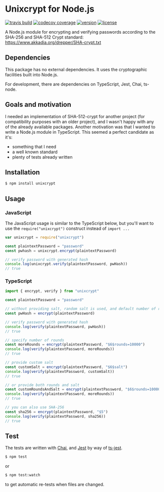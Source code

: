 # Unixcrypt for Node.js

[![travis build](https://img.shields.io/travis/markusberg/unixcrypt.svg)](https://travis-ci.org/markusberg/unixcrypt)
[![codecov coverage](https://img.shields.io/codecov/c/github/markusberg/unixcrypt/master.svg)](https://codecov.io/github/markusberg/unixcrypt)
[![version](https://img.shields.io/npm/v/unixcrypt.svg)](https://codecov.io/github/markusberg/unixcrypt)
[![license](https://img.shields.io/github/license/markusberg/unixcrypt.svg)](https://www.apache.org/licenses/LICENSE-2.0)

A Node.js module for encrypting and verifying passwords according to the SHA-256 and SHA-512 Crypt standard:
https://www.akkadia.org/drepper/SHA-crypt.txt

## Dependencies

This package has no external dependencies. It uses the cryptographic facilities built into Node.js.

For development, there are dependencies on TypeScript, Jest, Chai, ts-node.

## Goals and motivation

I needed an implementation of SHA-512-crypt for another project (for compatibility purposes with an older project), and I wasn't happy with any of the already available packages. Another motivation was that I wanted to write a Node.js module in TypeScript. This seemed a perfect candidate as it's:

- something that I need
- a well known standard
- plenty of tests already written

## Installation

```sh
$ npm install unixcrypt
```

## Usage

### JavaScript

The JavaScript usage is similar to the TypeScript below, but you'll want to use the `require("unixcrypt")` construct instead of `import ...`

```javascript
var unixcrypt = require("unixcrypt")

const plaintextPassword = "password"
const pwhash = unixcrypt.encrypt(plaintextPassword)

// verify password with generated hash
console.log(unixcrypt.verify(plaintextPassword, pwHash))
// true
```

### TypeScript

```typescript
import { encrypt, verify } from "unixcrypt"

const plaintextPassword = "password"

// without providing salt, random salt is used, and default number of rounds
const pwHash = encrypt(plaintextPassword)

// verify password with generated hash
console.log(verify(plaintextPassword, pwHash))
// true

// specify number of rounds
const moreRounds = encrypt(plaintextPassword, "$6$rounds=10000")
console.log(verify(plaintextPassword, moreRounds))
// true

// provide custom salt
const customSalt = encrypt(plaintextPassword, "$6$salt")
console.log(verify(plaintextPassword, customSalt))
// true

// or provide both rounds and salt
const customRoundsAndSalt = encrypt(plaintextPassword, "$6$rounds=10000$salt")
console.log(verify(plaintextPassword, moreRounds))
// true

// you can also use SHA-256
const sha256 = encrypt(plaintextPassword, "$5")
console.log(verify(plaintextPassword, sha256))
// true
```

## Test

The tests are written with [Chai](http://www.chaijs.com/), and [Jest](https://jestjs.io/) by way of [ts-jest](https://github.com/kulshekhar/ts-jest).

```sh
$ npm test
```

or

```sh
$ npm test:watch
```

to get automatic re-tests when files are changed.
